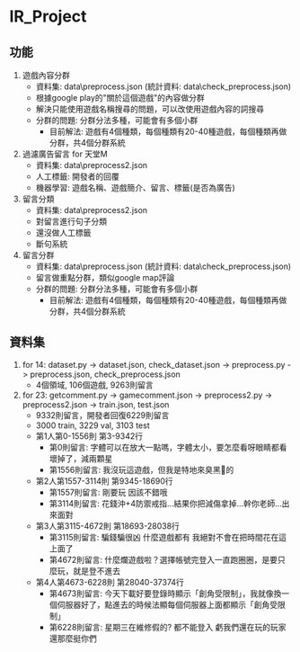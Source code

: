 # IR_Project
## 功能
1. 遊戲內容分群
    - 資料集: data\preprocess.json (統計資料: data\check_preprocess.json)
    - 根據google play的"關於這個遊戲"的內容做分群
    - 解決只能使用遊戲名稱搜尋的問題，可以改使用遊戲內容的詞搜尋
    - 分群的問題: 分群分法多種，可能會有多個小群
        - 目前解法: 遊戲有4個種類，每個種類有20-40種遊戲，每個種類再做分群，共4個分群系統
2. 過濾廣告留言 for 天堂M
    - 資料集: data\preprocess2.json
    - 人工標籤: 開發者的回覆
    - 機器學習: 遊戲名稱、遊戲簡介、留言、標籤(是否為廣告)
3. 留言分類
    - 資料集: data\preprocess2.json
    - 對留言進行句子分類
    - 還沒做人工標籤
    - 斷句系統
4. 留言分群
    - 資料集: data\preprocess.json (統計資料: data\check_preprocess.json)
    - 留言做重點分群，類似google map評論
    - 分群的問題: 分群分法多種，可能會有多個小群
        - 目前解法: 遊戲有4個種類，每個種類有20-40種遊戲，每個種類再做分群，共4個分群系統

## 資料集
1. for 14: dataset.py -> dataset.json, check_dataset.json -> preprocess.py -> preprocess.json, check_preprocess.json
    - 4個領域, 106個遊戲, 9263則留言
2. for 23: getcomment.py -> gamecomment.json -> preprocess2.py -> preprocess2.json -> train.json, test.json
    - 9332則留言，開發者回復6229則留言
    - 3000 train, 3229 val, 3103 test
    - 第1人第0-1556則 第3-9342行
        - 第0則留言: 字體可以在放大一點嗎，字體太小，要怎麼看呀眼睛都看壞掉了，減兩顆星
        - 第1556則留言: 我沒玩這遊戲，但我是特地來臭黑🍊的
    - 第2人第1557-3114則 第9345-18690行
        - 第1557則留言: 剛要玩 因該不錯哦
        - 第3114則留言: 花錢沖+4防禦戒指…結果你把減傷拿掉…幹你老師…出來面對
    - 第3人第3115-4672則 第18693-28038行
        - 第3115則留言: 騙錢騙很凶 什麼遊戲都有 我絕對不會在把時間花在這上面了
        - 第4672則留言: 什麼爛遊戲啦？選擇帳號完登入一直跑圈圈，是要只麼玩，就是登不進去
    - 第4人第4673-6228則 第28040-37374行
        - 第4673則留言: 今天下載好要登錄時顯示「創角受限制」，我就像換一個伺服器好了，點進去的時候法顯每個伺服器上面都顯示「創角受限制」
        - 第6228則留言: 星期三在維修假的? 都不能登入 虧我們還在玩的玩家還那麼挺你們
